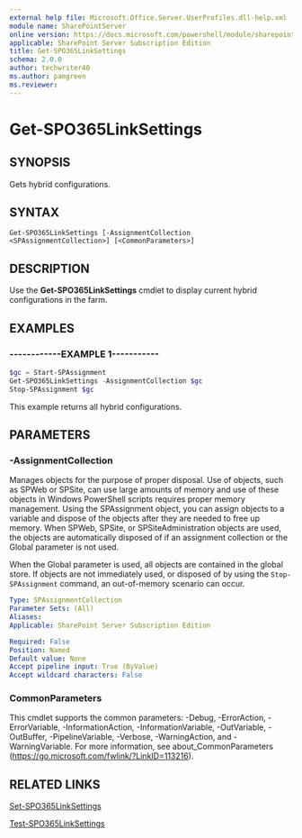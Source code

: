 ```yaml
---
external help file: Microsoft.Office.Server.UserProfiles.dll-help.xml
module name: SharePointServer
online version: https://docs.microsoft.com/powershell/module/sharepoint-server/get-spo365linksettings
applicable: SharePoint Server Subscription Edition
title: Get-SPO365LinkSettings
schema: 2.0.0
author: techwriter40
ms.author: pamgreen
ms.reviewer:
---
```


# Get-SPO365LinkSettings

## SYNOPSIS
Gets hybrid configurations.

## SYNTAX

```
Get-SPO365LinkSettings [-AssignmentCollection <SPAssignmentCollection>] [<CommonParameters>]
```

## DESCRIPTION
Use the **Get-SPO365LinkSettings** cmdlet to display current hybrid configurations in the farm.

## EXAMPLES

### ------------EXAMPLE 1-----------
```powershell
$gc = Start-SPAssignment
Get-SPO365LinkSettings -AssignmentCollection $gc
Stop-SPAssignment $gc
```

This example returns all hybrid configurations.

## PARAMETERS

### -AssignmentCollection
Manages objects for the purpose of proper disposal.
Use of objects, such as SPWeb or SPSite, can use large amounts of memory and use of these objects in Windows PowerShell scripts requires proper memory management.
Using the SPAssignment object, you can assign objects to a variable and dispose of the objects after they are needed to free up memory.
When SPWeb, SPSite, or SPSiteAdministration objects are used, the objects are automatically disposed of if an assignment collection or the Global parameter is not used.

When the Global parameter is used, all objects are contained in the global store.
If objects are not immediately used, or disposed of by using the `Stop-SPAssignment` command, an out-of-memory scenario can occur.

```yaml
Type: SPAssignmentCollection
Parameter Sets: (All)
Aliases: 
Applicable: SharePoint Server Subscription Edition

Required: False
Position: Named
Default value: None
Accept pipeline input: True (ByValue)
Accept wildcard characters: False
```

### CommonParameters
This cmdlet supports the common parameters: -Debug, -ErrorAction, -ErrorVariable, -InformationAction, -InformationVariable, -OutVariable, -OutBuffer, -PipelineVariable, -Verbose, -WarningAction, and -WarningVariable.
For more information, see about_CommonParameters (https://go.microsoft.com/fwlink/?LinkID=113216).

## RELATED LINKS

[Set-SPO365LinkSettings](Set-SPO365LinkSettings.md)

[Test-SPO365LinkSettings](Test-SPO365LinkSettings.md)
